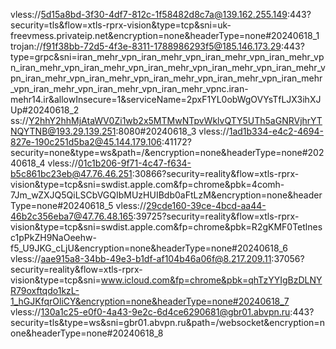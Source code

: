 vless://5d15a8bd-3f30-4df7-812c-1f58482d8c7a@139.162.255.149:443?security=tls&flow=xtls-rprx-vision&type=tcp&sni=uk-freevmess.privateip.net&encryption=none&headerType=none#20240618_1
trojan://f91f38bb-72d5-4f3e-8311-1788986293f5@185.146.173.29:443?type=grpc&sni=iran_mehr_vpn_iran_mehr_vpn_iran_mehr_vpn_iran_mehr_vpn_iran_mehr_vpn_iran_mehr_vpn_iran_mehr_vpn_iran_mehr_vpn_iran_mehr_vpn_iran_mehr_vpn_iran_mehr_vpn_iran_mehr_vpn_iran_mehr_vpn_iran_mehr_vpn_iran_mehr_vpn_iran_mehr_vpn_iran_mehr_vpnc.iran-mehr14.ir&allowInsecure=1&serviceName=2pxF1YL0obWgOVYsTfLJX3ihXJUp#20240618_2
ss://Y2hhY2hhMjAtaWV0Zi1wb2x5MTMwNTpvWklvQTY5UTh5aGNRVjhrYTNQYTNB@193.29.139.251:8080#20240618_3
vless://1ad1b334-e4c2-4694-827e-190c251d5ba2@45.144.179.106:41172?security=none&type=ws&path=/&encryption=none&headerType=none#20240618_4
vless://01c1b206-9f71-4c47-f634-b5c861bc23eb@47.76.46.251:30866?security=reality&flow=xtls-rprx-vision&type=tcp&sni=swdist.apple.com&fp=chrome&pbk=4comh-7Jm_wZXJQ5QiLSCbVGQIbMUzHUIBdb0aFtLzM&encryption=none&headerType=none#20240618_5
vless://29cde160-39ce-4bcd-aa44-46b2c356eba7@47.76.48.165:39725?security=reality&flow=xtls-rprx-vision&type=tcp&sni=swdist.apple.com&fp=chrome&pbk=R2gKMF0Tetlnesc1pPkZH9NaOeehw-f5_U9JKG_cLjU&encryption=none&headerType=none#20240618_6
vless://aae915a8-34bb-49e3-b1df-af104b46a06f@8.217.209.11:37056?security=reality&flow=xtls-rprx-vision&type=tcp&sni=www.icloud.com&fp=chrome&pbk=qhTzYYIgBzDLNYR79oxftqdo1kzL-1_hGJKfqrOliCY&encryption=none&headerType=none#20240618_7
vless://130a1c25-e0f0-4a43-9e2c-6d4ce6290681@gbr01.abvpn.ru:443?security=tls&type=ws&sni=gbr01.abvpn.ru&path=/websocket&encryption=none&headerType=none#20240618_8
